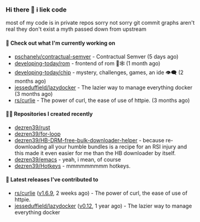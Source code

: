 ### Hi there 👋 i liek code
most of my code is in private repos sorry not sorry git commit graphs aren't real they don't exist a myth passed down from upstream

#### 👷 Check out what I'm currently working on

- [pschanely/contractual-semver](https://github.com/pschanely/contractual-semver) - Contractual Semver (5 days ago)
- [developing-today/rom](https://github.com/developing-today/rom) - frontend of rom 📇🕸️ (1 month ago)
- [developing-today/chip](https://github.com/developing-today/chip) - mystery, challenges, games, an ide 👁️‍🗨️ (2 months ago)
- [jesseduffield/lazydocker](https://github.com/jesseduffield/lazydocker) - The lazier way to manage everything docker (3 months ago)
- [rs/curlie](https://github.com/rs/curlie) - The power of curl, the ease of use of httpie. (3 months ago)

#### 👨‍💻 Repositories I created recently

- [dezren39/rust](https://github.com/dezren39/rust)
- [dezren39/for-loop](https://github.com/dezren39/for-loop)
- [dezren39/HB-DRM-free-bulk-downloader-helper](https://github.com/dezren39/HB-DRM-free-bulk-downloader-helper) - because re-downloading all your humble bundles is a recipe for an RSI injury and this made it even easier for me than the HB downloader by itself.
- [dezren39/emacs](https://github.com/dezren39/emacs) - yeah, i mean, of course
- [dezren39/Hotkeys](https://github.com/dezren39/Hotkeys) - mmmmmmmmm hotkeys.

#### 🚀 Latest releases I've contributed to

- [rs/curlie](https://github.com/rs/curlie) ([v1.6.9](https://github.com/rs/curlie/releases/tag/v1.6.9), 2 weeks ago) - The power of curl, the ease of use of httpie.
- [jesseduffield/lazydocker](https://github.com/jesseduffield/lazydocker) ([v0.12](https://github.com/jesseduffield/lazydocker/releases/tag/v0.12), 1 year ago) - The lazier way to manage everything docker
